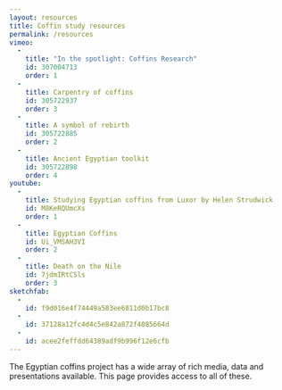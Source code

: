 ```yaml
---
layout: resources
title: Coffin study resources
permalink: /resources
vimeo:
  -
    title: "In the spotlight: Coffins Research"
    id: 307004713
    order: 1
  -
    title: Carpentry of coffins
    id: 305722937
    order: 3
  -
    title: A symbol of rebirth
    id: 305722885
    order: 2
  -
    title: Ancient Egyptian toolkit
    id: 305722898
    order: 4
youtube:
  -
    title: Studying Egyptian coffins from Luxor by Helen Strudwick
    id: M8KeRQUmcXs
    order: 1
  -
    title: Egyptian Coffins
    id: Ui_VMSAH3VI
    order: 2
  -
    title: Death on the Nile
    id: 7jdmIRtCSls
    order: 3
sketchfab:
  -
    id: f9d016e4f74449a583ee6811d0b17bc8
  -
    id: 37128a12fc4d4c5e842a872f4085664d
  -
    id: acee2feffdd64389adf9b996f12e6cfb
---
```


The Egyptian coffins project has a wide array of rich media, data and presentations available. This
page provides access to all of these.

